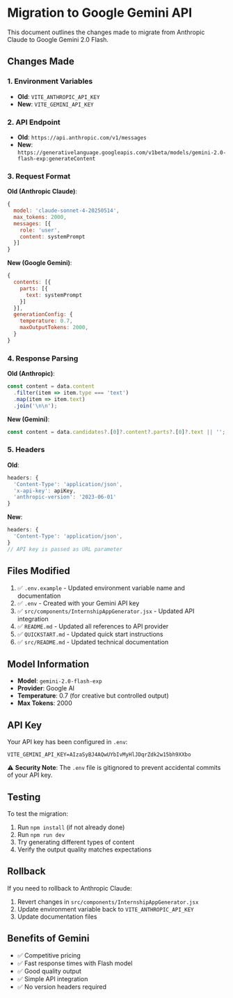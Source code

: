 # Migration to Google Gemini API

This document outlines the changes made to migrate from Anthropic Claude to Google Gemini 2.0 Flash.

## Changes Made

### 1. Environment Variables
- **Old**: `VITE_ANTHROPIC_API_KEY`
- **New**: `VITE_GEMINI_API_KEY`

### 2. API Endpoint
- **Old**: `https://api.anthropic.com/v1/messages`
- **New**: `https://generativelanguage.googleapis.com/v1beta/models/gemini-2.0-flash-exp:generateContent`

### 3. Request Format

**Old (Anthropic Claude)**:
```javascript
{
  model: 'claude-sonnet-4-20250514',
  max_tokens: 2000,
  messages: [{
    role: 'user',
    content: systemPrompt
  }]
}
```

**New (Google Gemini)**:
```javascript
{
  contents: [{
    parts: [{
      text: systemPrompt
    }]
  }],
  generationConfig: {
    temperature: 0.7,
    maxOutputTokens: 2000,
  }
}
```

### 4. Response Parsing

**Old (Anthropic)**:
```javascript
const content = data.content
  .filter(item => item.type === 'text')
  .map(item => item.text)
  .join('\n\n');
```

**New (Gemini)**:
```javascript
const content = data.candidates?.[0]?.content?.parts?.[0]?.text || '';
```

### 5. Headers

**Old**:
```javascript
headers: {
  'Content-Type': 'application/json',
  'x-api-key': apiKey,
  'anthropic-version': '2023-06-01'
}
```

**New**:
```javascript
headers: {
  'Content-Type': 'application/json',
}
// API key is passed as URL parameter
```

## Files Modified

1. ✅ `.env.example` - Updated environment variable name and documentation
2. ✅ `.env` - Created with your Gemini API key
3. ✅ `src/components/InternshipAppGenerator.jsx` - Updated API integration
4. ✅ `README.md` - Updated all references to API provider
5. ✅ `QUICKSTART.md` - Updated quick start instructions
6. ✅ `src/README.md` - Updated technical documentation

## Model Information

- **Model**: `gemini-2.0-flash-exp`
- **Provider**: Google AI
- **Temperature**: 0.7 (for creative but controlled output)
- **Max Tokens**: 2000

## API Key

Your API key has been configured in `.env`:
```
VITE_GEMINI_API_KEY=AIzaSyBJ4AQwUYbIvMyHlJDqrZdk2w15bh9XXbo
```

⚠️ **Security Note**: The `.env` file is gitignored to prevent accidental commits of your API key.

## Testing

To test the migration:
1. Run `npm install` (if not already done)
2. Run `npm run dev`
3. Try generating different types of content
4. Verify the output quality matches expectations

## Rollback

If you need to rollback to Anthropic Claude:
1. Revert changes in `src/components/InternshipAppGenerator.jsx`
2. Update environment variable back to `VITE_ANTHROPIC_API_KEY`
3. Update documentation files

## Benefits of Gemini

- ✅ Competitive pricing
- ✅ Fast response times with Flash model
- ✅ Good quality output
- ✅ Simple API integration
- ✅ No version headers required

